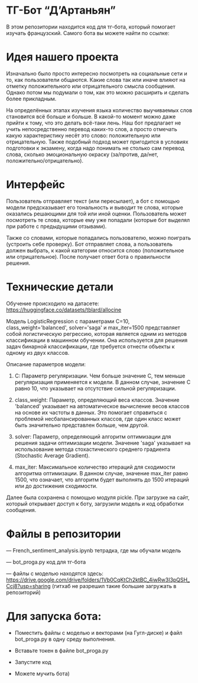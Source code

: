 # ТГ-Бот “Д’Артаньян”
В этом репозитории находится код для тг-бота, который помогает изучать французский. Самого бота вы можете найти по ссылке:

# Идея нашего проекта

Изначально было просто интересно посмотреть на социальные сети и то, как пользователи общаются. Какие слова так или иначе влияют на отметку положительного или отрицательного смысла сообщения. Однако потом мы подумали о том, как это можно расширить и сделать более прикладным.

На определённых этапах изучения языка количество выучиваемых слов становится всё больше и больше. В какой-то момент можно даже прийти к тому, что это делать всё-таки лень. Наш бот предлагает не учить непосредственно перевод каких-то слов, а просто отмечать какую характеристику несёт это слово: положительную или отрицательную. Также подобный подход может пригодится в условиях подготовки к экзамену, когда надо понимать не столько сам перевод слова, сколько эмоциональную окраску (за/против, да/нет, положительно/отрицательно).

# Интерфейс

Пользователь отправляет текст (или пересылает), а бот с помощью модели предсказывает его тональность и выводит те слова, которые оказались решающими для той или иной оценки. Пользователь может посмотреть те слова, которые ему уже попадали (которые бот выделял при работе с предыдущими отзывами).

Также со словами, которые попадались пользователю, можно поиграть (устроить себе проверку). Бот отправляет слова, а пользователь должен выбрать, к какой категории относится слово (положительное или отрицательное). После получает ответ бота о правильности решения.

# Технические детали

Обучение происходило на датасете: https://huggingface.co/datasets/tblard/allocine 

Модель LogisticRegression с параметрами C=10, class_weight='balanced', solver='saga' и max_iter=1500 представляет собой логистическую регрессию, которая является одним из методов классификации в машинном обучении. Она используется для решения задач бинарной классификации, где требуется отнести объекты к одному из двух классов.

Описание параметров модели:

1. C: Параметр регуляризации. Чем больше значение C, тем меньше регуляризация применяется к модели. В данном случае, значение C равно 10, что указывает на отсутствие сильной регуляризации.

2. class_weight: Параметр, определяющий веса классов. Значение 'balanced' указывает на автоматическое вычисление весов классов на основе их частоты в данных. Это помогает справиться с проблемой несбалансированных классов, где один класс может быть значительно представлен больше, чем другой.

3. solver: Параметр, определяющий алгоритм оптимизации для решения задачи оптимизации модели. Значение 'saga' указывает на использование метода стохастического среднего градиента (Stochastic Average Gradient).

4. max_iter: Максимальное количество итераций для сходимости алгоритма оптимизации. В данном случае, значение max_iter равно 1500, что означает, что алгоритм будет выполнять до 1500 итераций или до достижения сходимости.

Далее была сохранена с помощью модуля pickle. При загрузке на сайт, который открывает доступ к боту, загрузили модель и код обработки сообщения.

# Файлы в репозитории

— French_sentiment_analysis.ipynb тетрадка, где мы обучали модель

— bot_proga.py код для тг-бота

— файлы с моделью находятся здесь: https://drive.google.com/drive/folders/1Vb0CqKtCh2ktBC_4iwRw3I3pQSH_Ccj8?usp=sharing (гитхаб не разрешил такие большие загружать в репозиторий)

# Для запуска бота:

- Поместить файлы с моделью и векторами (на Гугл-диске) и файл bot_proga.py в одну среду выполнения.
  
- Вставьте токен в файле bot_proga.py
  
- Запустите код
  
- Можете мучить бота)
